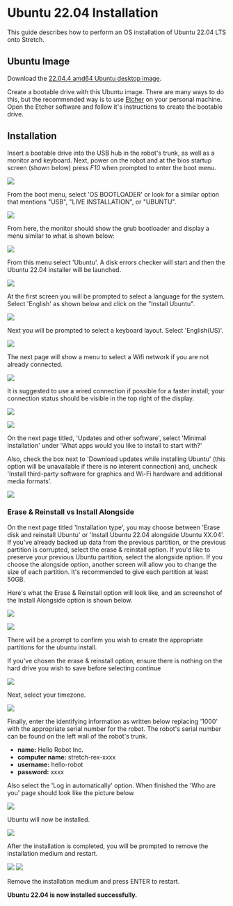 # Ubuntu 22.04 Installation

This guide describes how to perform an OS installation of Ubuntu 22.04 LTS onto Stretch.

## Ubuntu Image

Download the [22.04.4 amd64 Ubuntu desktop image](https://ubuntu.com/download/desktop).

Create a bootable drive with this Ubuntu image. There are many ways to do this, but the recommended way is to use [Etcher](https://www.balena.io/etcher/) on your personal machine. Open the Etcher software and follow it's instructions to create the bootable drive.

## Installation

Insert a bootable drive into the USB hub in the robot's trunk, as well as a monitor and keyboard. Next, power on the robot and at the bios startup screen (shown below) press *F10* when prompted to enter the boot menu.

![](./images/NUC_startup.png)

From the boot menu, select 'OS BOOTLOADER' or look for a similar option that mentions "USB", "LIVE INSTALLATION", or "UBUNTU".

![](./images/BIOS_boot.png)

From here, the monitor should show the grub bootloader and display a menu similar to what is shown below:

![](./images/20.04/grub.png)

From this menu select 'Ubuntu'. A disk errors checker will start and then the Ubuntu 22.04 installer will be launched.

![](./images/20.04/installer_system_check.png)

At the first screen you will be prompted to select a language for the system. Select 'English' as shown below and click on the "Install Ubuntu".

![](./images/20.04/installer_language.png)

Next you will be prompted to select a keyboard layout. Select 'English(US)'.

![](./images/20.04/installer_keyboard.png)

The next page will show a menu to select a Wifi network if you are not already connected.

![](./images/20.04/installer_network.png)

It is suggested to use a wired connection if possible for a faster install; your connection status should be visible in the top right of the display.

![](./images/20.04/wifi.png)

![](./images/20.04/ethernet.png)

On the next page titled, 'Updates and other software', select 'Minimal Installation' under 'What apps would you like to install to start with?'

Also, check the box next to 'Download updates while installing Ubuntu' (this option will be unavailable if there is no interent connection) and, uncheck 'Install third-party software for graphics and Wi-Fi hardware and additional media formats'.

![](./images/20.04/installer_software.png)

### Erase & Reinstall vs Install Alongside

On the next page titled 'Installation type', you may choose between 'Erase disk and reinstall Ubuntu' or 'Install Ubuntu 22.04 alongside Ubuntu XX.04'. If you've already backed up data from the previous partition, or the previous partition is corrupted, select the erase & reinstall option. If you'd like to preserve your previous Ubuntu partition, select the alongside option. If you choose the alongside option, another screen will allow you to change the size of each partition. It's recommended to give each partition at least 50GB.

Here's what the Erase & Reinstall option will look like, and an screenshot of the Install Alongside option is shown below.

![](./images/18.04/erase_reinstall_disk.png)

![](./images/20.04/install_alongside_disk.jpg)

There will be a prompt to confirm you wish to create the appropriate partitions for the ubuntu install.

If you've chosen the erase & reinstall option, ensure there is nothing on the hard drive you wish to save before selecting continue

![](./images/20.04/installer_disk_prompt.png)

Next, select your timezone.

![](./images/20.04/installer_location.png)

Finally, enter the identifying information as written below replacing '1000' with the appropriate serial number for the robot. The robot's serial number can be found on the left wall of the robot's trunk.

 - **name:** Hello Robot Inc.
 - **computer name:** stretch-rex-xxxx
 - **username:** hello-robot
 - **password:** xxxx

Also select the 'Log in automatically' option. When finished the 'Who are you' page should look like the picture below.

![](./images/20.04/installer_identity.png)

Ubuntu will now be installed.

![](./images/20.04/installing.png)

After the installation is completed, you will be prompted to remove the installation medium and restart.

![](./images/20.04/installer_finished_prompt.png)
![](./images/20.04/installer_finished.png)

Remove the installation medium and press ENTER to restart.

**Ubuntu 22.04 is now installed successfully.**
